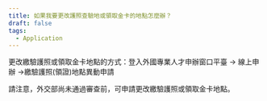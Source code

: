 ```yaml
---
title: 如果我要更改護照查驗地或領取金卡的地點怎麼辦？
draft: false
tags:
  - Application
---
```

更改繳驗護照或領取金卡地點的方式：登入外國專業人才申辦窗口平臺 → 線上申辦 →繳驗護照(領證)地點異動申請

請注意，外交部尚未通過審查前，可申請更改繳驗護照或領取金卡地點。